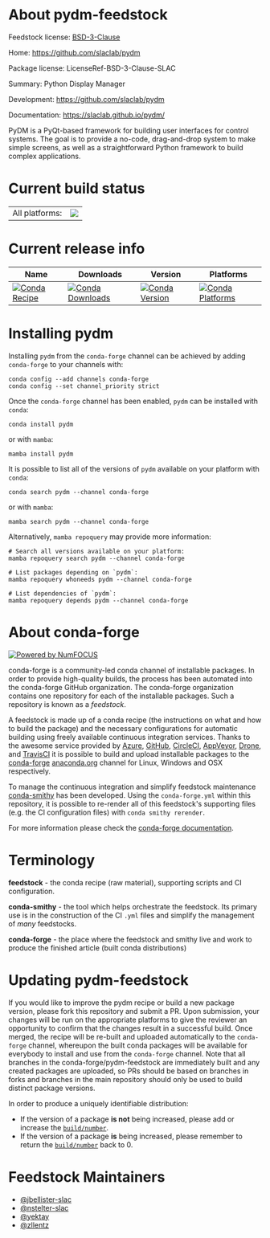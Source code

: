 About pydm-feedstock
====================

Feedstock license: [BSD-3-Clause](https://github.com/conda-forge/pydm-feedstock/blob/main/LICENSE.txt)

Home: https://github.com/slaclab/pydm

Package license: LicenseRef-BSD-3-Clause-SLAC

Summary: Python Display Manager

Development: https://github.com/slaclab/pydm

Documentation: https://slaclab.github.io/pydm/

PyDM is a PyQt-based framework for building user interfaces for control systems.
The goal is to provide a no-code, drag-and-drop system to make simple screens,
as well as a straightforward Python framework to build complex applications.


Current build status
====================


<table><tr><td>All platforms:</td>
    <td>
      <a href="https://dev.azure.com/conda-forge/feedstock-builds/_build/latest?definitionId=7936&branchName=main">
        <img src="https://dev.azure.com/conda-forge/feedstock-builds/_apis/build/status/pydm-feedstock?branchName=main">
      </a>
    </td>
  </tr>
</table>

Current release info
====================

| Name | Downloads | Version | Platforms |
| --- | --- | --- | --- |
| [![Conda Recipe](https://img.shields.io/badge/recipe-pydm-green.svg)](https://anaconda.org/conda-forge/pydm) | [![Conda Downloads](https://img.shields.io/conda/dn/conda-forge/pydm.svg)](https://anaconda.org/conda-forge/pydm) | [![Conda Version](https://img.shields.io/conda/vn/conda-forge/pydm.svg)](https://anaconda.org/conda-forge/pydm) | [![Conda Platforms](https://img.shields.io/conda/pn/conda-forge/pydm.svg)](https://anaconda.org/conda-forge/pydm) |

Installing pydm
===============

Installing `pydm` from the `conda-forge` channel can be achieved by adding `conda-forge` to your channels with:

```
conda config --add channels conda-forge
conda config --set channel_priority strict
```

Once the `conda-forge` channel has been enabled, `pydm` can be installed with `conda`:

```
conda install pydm
```

or with `mamba`:

```
mamba install pydm
```

It is possible to list all of the versions of `pydm` available on your platform with `conda`:

```
conda search pydm --channel conda-forge
```

or with `mamba`:

```
mamba search pydm --channel conda-forge
```

Alternatively, `mamba repoquery` may provide more information:

```
# Search all versions available on your platform:
mamba repoquery search pydm --channel conda-forge

# List packages depending on `pydm`:
mamba repoquery whoneeds pydm --channel conda-forge

# List dependencies of `pydm`:
mamba repoquery depends pydm --channel conda-forge
```


About conda-forge
=================

[![Powered by
NumFOCUS](https://img.shields.io/badge/powered%20by-NumFOCUS-orange.svg?style=flat&colorA=E1523D&colorB=007D8A)](https://numfocus.org)

conda-forge is a community-led conda channel of installable packages.
In order to provide high-quality builds, the process has been automated into the
conda-forge GitHub organization. The conda-forge organization contains one repository
for each of the installable packages. Such a repository is known as a *feedstock*.

A feedstock is made up of a conda recipe (the instructions on what and how to build
the package) and the necessary configurations for automatic building using freely
available continuous integration services. Thanks to the awesome service provided by
[Azure](https://azure.microsoft.com/en-us/services/devops/), [GitHub](https://github.com/),
[CircleCI](https://circleci.com/), [AppVeyor](https://www.appveyor.com/),
[Drone](https://cloud.drone.io/welcome), and [TravisCI](https://travis-ci.com/)
it is possible to build and upload installable packages to the
[conda-forge](https://anaconda.org/conda-forge) [anaconda.org](https://anaconda.org/)
channel for Linux, Windows and OSX respectively.

To manage the continuous integration and simplify feedstock maintenance
[conda-smithy](https://github.com/conda-forge/conda-smithy) has been developed.
Using the ``conda-forge.yml`` within this repository, it is possible to re-render all of
this feedstock's supporting files (e.g. the CI configuration files) with ``conda smithy rerender``.

For more information please check the [conda-forge documentation](https://conda-forge.org/docs/).

Terminology
===========

**feedstock** - the conda recipe (raw material), supporting scripts and CI configuration.

**conda-smithy** - the tool which helps orchestrate the feedstock.
                   Its primary use is in the construction of the CI ``.yml`` files
                   and simplify the management of *many* feedstocks.

**conda-forge** - the place where the feedstock and smithy live and work to
                  produce the finished article (built conda distributions)


Updating pydm-feedstock
=======================

If you would like to improve the pydm recipe or build a new
package version, please fork this repository and submit a PR. Upon submission,
your changes will be run on the appropriate platforms to give the reviewer an
opportunity to confirm that the changes result in a successful build. Once
merged, the recipe will be re-built and uploaded automatically to the
`conda-forge` channel, whereupon the built conda packages will be available for
everybody to install and use from the `conda-forge` channel.
Note that all branches in the conda-forge/pydm-feedstock are
immediately built and any created packages are uploaded, so PRs should be based
on branches in forks and branches in the main repository should only be used to
build distinct package versions.

In order to produce a uniquely identifiable distribution:
 * If the version of a package **is not** being increased, please add or increase
   the [``build/number``](https://docs.conda.io/projects/conda-build/en/latest/resources/define-metadata.html#build-number-and-string).
 * If the version of a package **is** being increased, please remember to return
   the [``build/number``](https://docs.conda.io/projects/conda-build/en/latest/resources/define-metadata.html#build-number-and-string)
   back to 0.

Feedstock Maintainers
=====================

* [@jbellister-slac](https://github.com/jbellister-slac/)
* [@nstelter-slac](https://github.com/nstelter-slac/)
* [@yektay](https://github.com/yektay/)
* [@zllentz](https://github.com/zllentz/)

